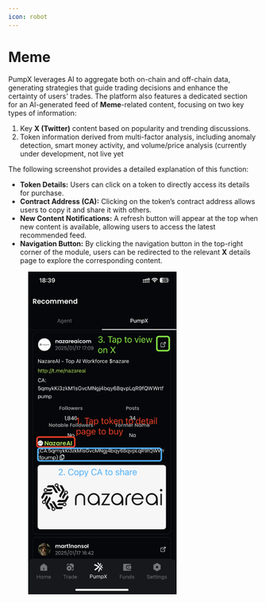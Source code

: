 ```yaml
---
icon: robot
---
```


# Meme

PumpX leverages AI to aggregate both on-chain and off-chain data, generating strategies that guide trading decisions and enhance the certainty of users' trades. The platform also features a dedicated section for an AI-generated feed of **Meme**-related content, focusing on two key types of information:

1. Key **X (Twitter)** content based on popularity and trending discussions.
2. Token information derived from multi-factor analysis, including anomaly detection, smart money activity, and volume/price analysis (currently under development, not live yet

The following screenshot provides a detailed explanation of this function:

* **Token Details:** Users can click on a token to directly access its details for purchase.
* **Contract Address (CA):** Clicking on the token’s contract address allows users to copy it and share it with others.
* **New Content Notifications:** A refresh button will appear at the top when new content is available, allowing users to access the latest recommended feed.
* **Navigation Button:** By clicking the navigation button in the top-right corner of the module, users can be redirected to the relevant **X** details page to explore the corresponding content.

<div align="left"><figure><img src=".gitbook/assets/image (2) (1) (1).png" alt="" width="299"><figcaption></figcaption></figure></div>
